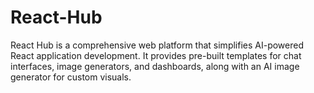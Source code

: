 # React-Hub
React Hub is a comprehensive web platform that simplifies AI-powered React application development. It provides pre-built templates for chat interfaces, image generators, and dashboards, along with an AI image generator for custom visuals.
